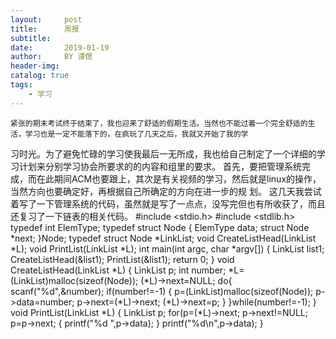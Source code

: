 ```yaml
---
layout:     post   				   
title:      周报 				 
subtitle:   
date:       2019-01-19 				
author:     BY 谭偲						
header-img: 
catalog: true 						
tags:								
    - 学习
---
```

    紧张的期末考试终于结束了，我也迎来了舒适的假期生活。当然也不能过着一个完全舒适的生活，学习也是一定不能落下的，在疯玩了几天之后，我就又开始了我的学
习时光。为了避免忙碌的学习使我最后一无所成，我也给自己制定了一个详细的学习计划来分别学习协会所要求的的内容和组里的要求。
    首先，要把管理系统完成，而在此期间ACM也要跟上，其次是有关视频的学习，然后就是linux的操作，当然方向也要确定好，再根据自己所确定的方向在进一步的规
划。
    这几天我尝试着写了一下管理系统的代码，虽然就是写了一点点，没写完但也有所收获了，而且还复习了一下链表的相关代码。
#include <stdio.h>
#include <stdlib.h>
typedef int ElemType;
typedef struct Node
{
	ElemType data;
	struct Node *next;
}Node;
typedef struct Node *LinkList;
void CreateListHead(LinkList *L);
void PrintList(LinkList *L);
int main(int argc, char *argv[])
{
	LinkList list1;
	CreateListHead(&list1);
	PrintList(&list1);
	return 0;
}
void CreateListHead(LinkList *L)
{
	LinkList p;
	int number;
	*L=(LinkList)malloc(sizeof(Node));
	(*L)->next=NULL;
	do{
		scanf("%d",&number);
		if(number!=-1)
		{
			p=(LinkList)malloc(sizeof(Node));
			p->data=number;
			p->next=(*L)->next;
			(*L)->next=p;
		}
	}while(number!=-1);
}
void PrintList(LinkList *L)
{
	LinkList p;
	for(p=(*L)->next;
	p->next!=NULL;
	p=p->next;
	{
		printf("%d ",p->data);
	}
	printf("%d\n",p->data);
}
